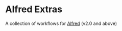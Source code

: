 Alfred Extras
=============
A collection of workflows for [Alfred](http://www.alfredapp.com "Alfred App") (v2.0 and above)